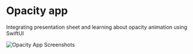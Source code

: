 # Opacity app

Integrating presentation sheet and learning about opacity animation using SwiftUI

![Opacity App Screenshots](https://user-images.githubusercontent.com/114803121/230224916-71ab6bb8-fde7-4eff-98bc-4ad4b5c2be70.jpg)
